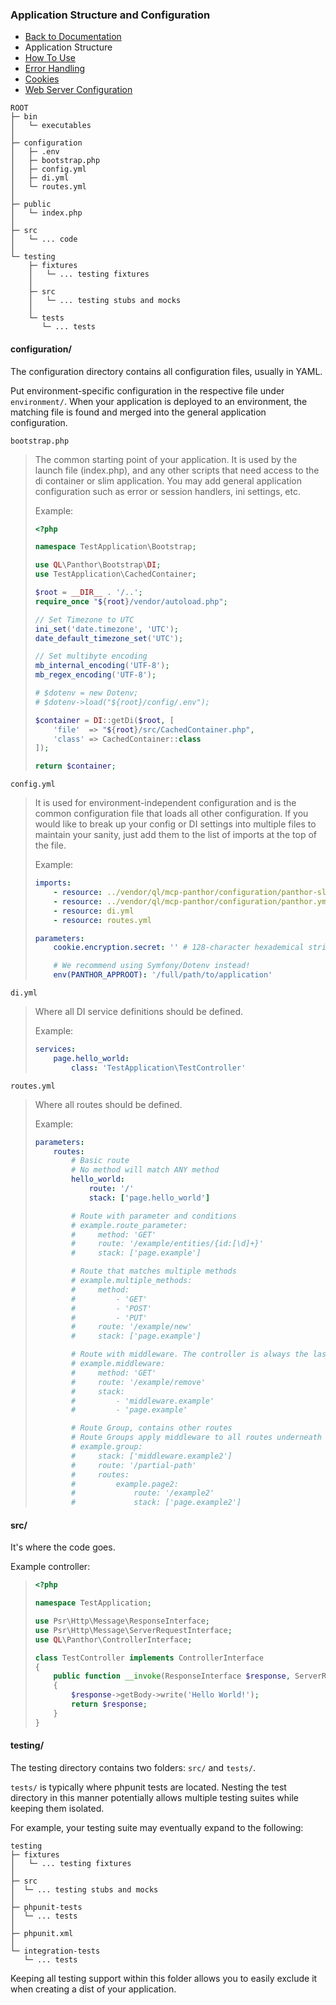 ### Application Structure and Configuration

- [Back to Documentation](README.md)
- Application Structure
- [How To Use](USAGE.md)
- [Error Handling](ERRORS.md)
- [Cookies](COOKIES.md)
- [Web Server Configuration](SERVER.md)

```
ROOT
├─ bin
│   └─ executables
│
├─ configuration
│   ├─ .env
│   ├─ bootstrap.php
│   ├─ config.yml
│   ├─ di.yml
│   └─ routes.yml
│
├─ public
│   └─ index.php
│
├─ src
│   └─ ... code
│
└─ testing
    ├─ fixtures
    │   └─ ... testing fixtures
    │
    ├─ src
    │   └─ ... testing stubs and mocks
    │
    └─ tests
       └─ ... tests
```

#### configuration/

The configuration directory contains all configuration files, usually in YAML.

Put environment-specific configuration in the respective file under `environment/`. When your application is deployed
to an environment, the matching file is found and merged into the general application configuration.

`bootstrap.php`
> The common starting point of your application. It is used by the launch file (index.php), and any other scripts that
> need access to the di container or slim application. You may add general application configuration such as error or
> session handlers, ini settings, etc.
>
> Example:
> ```php
> <?php
>
> namespace TestApplication\Bootstrap;
>
> use QL\Panthor\Bootstrap\DI;
> use TestApplication\CachedContainer;
>
> $root = __DIR__ . '/..';
> require_once "${root}/vendor/autoload.php";
>
> // Set Timezone to UTC
> ini_set('date.timezone', 'UTC');
> date_default_timezone_set('UTC');
>
> // Set multibyte encoding
> mb_internal_encoding('UTF-8');
> mb_regex_encoding('UTF-8');
>
> # $dotenv = new Dotenv;
> # $dotenv->load("${root}/config/.env");
>
> $container = DI::getDi($root, [
>     'file'  => "${root}/src/CachedContainer.php",
>     'class' => CachedContainer::class
> ]);
>
> return $container;
> ```

`config.yml`
> It is used for environment-independent configuration and is the common configuration file that loads all other
> configuration. If you would like to break up your config or DI settings into multiple files to maintain your
> sanity, just add them to the list of imports at the top of the file.
>
> Example:
> ```yaml
> imports:
>     - resource: ../vendor/ql/mcp-panthor/configuration/panthor-slim.yml
>     - resource: ../vendor/ql/mcp-panthor/configuration/panthor.yml
>     - resource: di.yml
>     - resource: routes.yml
>
> parameters:
>     cookie.encryption.secret: '' # 128-character hexademical string. Used for cookie encryption with libsodium.
>
>     # We recommend using Symfony/Dotenv instead!
>     env(PANTHOR_APPROOT): '/full/path/to/application'
> ```

`di.yml`
> Where all DI service definitions should be defined.
>
> Example:
> ```yaml
> services:
>     page.hello_world:
>         class: 'TestApplication\TestController'
> ```

`routes.yml`
> Where all routes should be defined.
>
> Example:
> ```yaml
> parameters:
>     routes:
>         # Basic route
>         # No method will match ANY method
>         hello_world:
>             route: '/'
>             stack: ['page.hello_world']
>
>         # Route with parameter and conditions
>         # example.route_parameter:
>         #     method: 'GET'
>         #     route: '/example/entities/{id:[\d]+}'
>         #     stack: ['page.example']
>
>         # Route that matches multiple methods
>         # example.multiple_methods:
>         #     method:
>         #         - 'GET'
>         #         - 'POST'
>         #         - 'PUT'
>         #     route: '/example/new'
>         #     stack: ['page.example']
>
>         # Route with middleware. The controller is always the last service.
>         # example.middleware:
>         #     method: 'GET'
>         #     route: '/example/remove'
>         #     stack:
>         #         - 'middleware.example'
>         #         - 'page.example'
>
>         # Route Group, contains other routes
>         # Route Groups apply middleware to all routes underneath it
>         # example.group:
>         #     stack: ['middleware.example2']
>         #     route: '/partial-path'
>         #     routes:
>         #         example.page2:
>         #             route: '/example2'
>         #             stack: ['page.example2']
> ```

#### src/

It's where the code goes.

Example controller:
> ```php
> <?php
>
> namespace TestApplication;
>
> use Psr\Http\Message\ResponseInterface;
> use Psr\Http\Message\ServerRequestInterface;
> use QL\Panthor\ControllerInterface;
>
> class TestController implements ControllerInterface
> {
>     public function __invoke(ResponseInterface $response, ServerRequestInterface $request)
>     {
>         $response->getBody->write('Hello World!');
>         return $response;
>     }
> }
> ```

#### testing/

The testing directory contains two folders:
`src/` and `tests/`.

`tests/` is typically where phpunit tests are located. Nesting the test directory in this manner
potentially allows multiple testing suites while keeping them isolated.

For example, your testing suite may eventually expand to the following:
```
testing
├─ fixtures
│   └─ ... testing fixtures
│
├─ src
│  └─ ... testing stubs and mocks
│
├─ phpunit-tests
│  └─ ... tests
│
├─ phpunit.xml
│
└─ integration-tests
   └─ ... tests
```

Keeping all testing support within this folder allows you to easily exclude it when creating a dist of your application.

